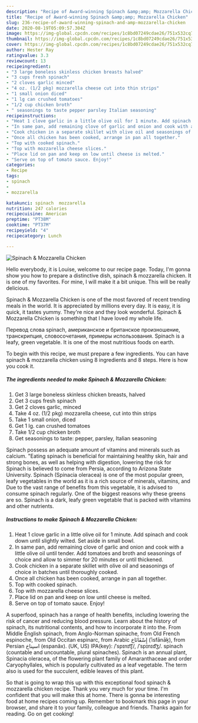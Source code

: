 ```yaml
---
description: "Recipe of Award-winning Spinach &amp;amp; Mozzarella Chicken"
title: "Recipe of Award-winning Spinach &amp;amp; Mozzarella Chicken"
slug: 236-recipe-of-award-winning-spinach-and-amp-mozzarella-chicken
date: 2020-08-19T05:09:57.304Z
image: https://img-global.cpcdn.com/recipes/1c8bd07249cdae26/751x532cq70/spinach-mozzarella-chicken-recipe-main-photo.jpg
thumbnail: https://img-global.cpcdn.com/recipes/1c8bd07249cdae26/751x532cq70/spinach-mozzarella-chicken-recipe-main-photo.jpg
cover: https://img-global.cpcdn.com/recipes/1c8bd07249cdae26/751x532cq70/spinach-mozzarella-chicken-recipe-main-photo.jpg
author: Hester Ray
ratingvalue: 3.3
reviewcount: 13
recipeingredient:
- "3 large boneless skinless chicken breasts halved"
- "3 cups fresh spinach"
- "2 cloves garlic minced"
- "4 oz. (1/2 pkg) mozzarella cheese cut into thin strips"
- "1 small onion diced"
- "1 lg can crushed tomatoes"
- "1/2 cup chicken broth"
- " seasonings to taste pepper parsley Italian seasoning"
recipeinstructions:
- "Heat 1 clove garlic in a little olive oil for 1 minute. Add spinach and cook down until slightly wilted. Set aside in small bowl."
- "In same pan, add remaining clove of garlic and onion and cook with a little olive oil until tender. Add tomatoes and broth and seasonings of choice and allow to simmer for 20 minutes or until thickened."
- "Cook chicken in a separate skillet with olive oil and seasonings of choice in batches until thoroughly cooked."
- "Once all chicken has been cooked, arrange in pan all together."
- "Top with cooked spinach."
- "Top with mozzarella cheese slices."
- "Place lid on pan and keep on low until cheese is melted."
- "Serve on top of tomato sauce. Enjoy!"
categories:
- Recipe
tags:
- spinach
- 
- mozzarella

katakunci: spinach  mozzarella 
nutrition: 247 calories
recipecuisine: American
preptime: "PT38M"
cooktime: "PT37M"
recipeyield: "4"
recipecategory: Lunch

---
```



![Spinach &amp; Mozzarella Chicken](https://img-global.cpcdn.com/recipes/1c8bd07249cdae26/751x532cq70/spinach-mozzarella-chicken-recipe-main-photo.jpg)

Hello everybody, it is Louise, welcome to our recipe page. Today, I'm gonna show you how to prepare a distinctive dish, spinach &amp; mozzarella chicken. It is one of my favorites. For mine, I will make it a bit unique. This will be really delicious.

Spinach &amp; Mozzarella Chicken is one of the most favored of recent trending meals in the world. It is appreciated by millions every day. It is easy, it is quick, it tastes yummy. They're nice and they look wonderful. Spinach &amp; Mozzarella Chicken is something that I have loved my whole life.

Перевод слова spinach, американское и британское произношение, транскрипция, словосочетания, примеры использования. Spinach is a leafy, green vegetable. It is one of the most nutritious foods on earth.


To begin with this recipe, we must prepare a few ingredients. You can have spinach &amp; mozzarella chicken using 8 ingredients and 8 steps. Here is how you cook it.

<!--inarticleads1-->

##### The ingredients needed to make Spinach &amp; Mozzarella Chicken:

1. Get 3 large boneless skinless chicken breasts, halved
1. Get 3 cups fresh spinach
1. Get 2 cloves garlic, minced
1. Take 4 oz. (1/2 pkg) mozzarella cheese, cut into thin strips
1. Take 1 small onion, diced
1. Get 1 lg. can crushed tomatoes
1. Take 1/2 cup chicken broth
1. Get  seasonings to taste: pepper, parsley, Italian seasoning


Spinach possess an adequate amount of vitamins and minerals such as calcium. &#34;Eating spinach is beneficial for maintaining healthy skin, hair and strong bones, as well as helping with digestion, lowering the risk for Spinach is believed to come from Persia, according to Arizona State University. Spinach (Spinacia oleracea) is one of the most popular green, leafy vegetables in the world as it is a rich source of minerals, vitamins, and Due to the vast range of benefits from this vegetable, it is advised to consume spinach regularly. One of the biggest reasons why these greens are so. Spinach is a dark, leafy green vegetable that is packed with vitamins and other nutrients. 

<!--inarticleads2-->

##### Instructions to make Spinach &amp; Mozzarella Chicken:

1. Heat 1 clove garlic in a little olive oil for 1 minute. Add spinach and cook down until slightly wilted. Set aside in small bowl.
1. In same pan, add remaining clove of garlic and onion and cook with a little olive oil until tender. Add tomatoes and broth and seasonings of choice and allow to simmer for 20 minutes or until thickened.
1. Cook chicken in a separate skillet with olive oil and seasonings of choice in batches until thoroughly cooked.
1. Once all chicken has been cooked, arrange in pan all together.
1. Top with cooked spinach.
1. Top with mozzarella cheese slices.
1. Place lid on pan and keep on low until cheese is melted.
1. Serve on top of tomato sauce. Enjoy!


A superfood, spinach has a range of health benefits, including lowering the risk of cancer and reducing blood pressure. Learn about the history of spinach, its nutritional contents, and how to incorporate it into the. From Middle English spinach, from Anglo-Norman spinache, from Old French espinoche, from Old Occitan espinarc, from Arabic إِسْفَانَاخ‎ (ʾisfānāḵ), from Persian اسپناخ‎ (espanâx). (UK, US) IPA(key): /ˈspɪnɪt͡ʃ/, /ˈspɪnɪd͡ʒ/. spinach (countable and uncountable, plural spinaches). Spinach is an annual plant, Spinacia oleracea, of the flowering plant family of Amaranthaceae and order Caryophyllales, which is popularly cultivated as a leaf vegetable. The term also is used for the succulent, edible leaves of this plant. 

So that is going to wrap this up with this exceptional food spinach &amp; mozzarella chicken recipe. Thank you very much for your time. I'm confident that you will make this at home. There is gonna be interesting food at home recipes coming up. Remember to bookmark this page in your browser, and share it to your family, colleague and friends. Thanks again for reading. Go on get cooking!
